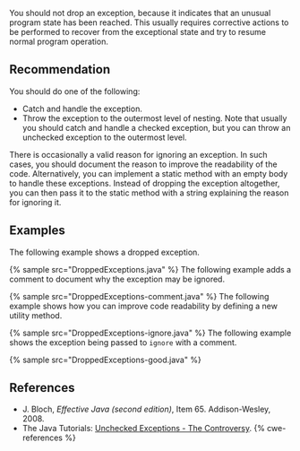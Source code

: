 You should not drop an exception, because it indicates that an unusual program state has been reached. This usually requires corrective actions to be performed to recover from the exceptional state and try to resume normal program operation.


## Recommendation
You should do one of the following:

* Catch and handle the exception.
* Throw the exception to the outermost level of nesting.
Note that usually you should catch and handle a checked exception, but you can throw an unchecked exception to the outermost level.

There is occasionally a valid reason for ignoring an exception. In such cases, you should document the reason to improve the readability of the code. Alternatively, you can implement a static method with an empty body to handle these exceptions. Instead of dropping the exception altogether, you can then pass it to the static method with a string explaining the reason for ignoring it.


## Examples
The following example shows a dropped exception.

{% sample src="DroppedExceptions.java" %}
The following example adds a comment to document why the exception may be ignored.

{% sample src="DroppedExceptions-comment.java" %}
The following example shows how you can improve code readability by defining a new utility method.

{% sample src="DroppedExceptions-ignore.java" %}
The following example shows the exception being passed to `ignore` with a comment.

{% sample src="DroppedExceptions-good.java" %}

## References
* J. Bloch, *Effective Java (second edition)*, Item 65. Addison-Wesley, 2008.
* The Java Tutorials: [Unchecked Exceptions - The Controversy](https://docs.oracle.com/javase/tutorial/essential/exceptions/runtime.html).
{% cwe-references %}
